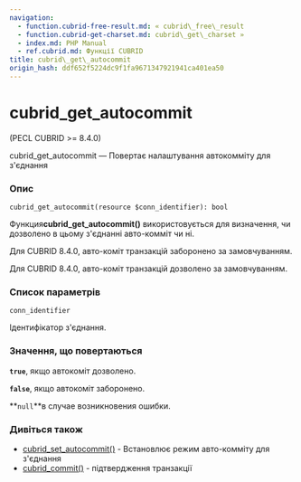 ```yaml
---
navigation:
  - function.cubrid-free-result.md: « cubrid\_free\_result
  - function.cubrid-get-charset.md: cubrid\_get\_charset »
  - index.md: PHP Manual
  - ref.cubrid.md: Функції CUBRID
title: cubrid\_get\_autocommit
origin_hash: ddf652f5224dc9f1fa9671347921941ca401ea50
---
```

# cubrid\_get\_autocommit

(PECL CUBRID >= 8.4.0)

cubrid\_get\_autocommit — Повертає налаштування автокомміту для з'єднання

### Опис

```methodsynopsis
cubrid_get_autocommit(resource $conn_identifier): bool
```

Функция**cubrid\_get\_autocommit()** використовується для визначення, чи дозволено в цьому з'єднанні авто-комміт чи ні.

Для CUBRID 8.4.0, авто-коміт транзакцій заборонено за замовчуванням.

Для CUBRID 8.4.0, авто-коміт транзакцій дозволено за замовчуванням.

### Список параметрів

`conn_identifier`

Ідентифікатор з'єднання.

### Значення, що повертаються

**`true`**, якщо автокоміт дозволено.

**`false`**, якщо автокоміт заборонено.

\*\*`null`\*\*в случае возникновения ошибки.

### Дивіться також

-   [cubrid\_set\_autocommit()](function.cubrid-set-autocommit.md) \- Встановлює режим авто-комміту для з'єднання
-   [cubrid\_commit()](function.cubrid-commit.md) \- підтвердження транзакції
